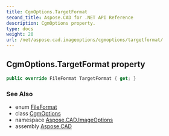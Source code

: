 ```yaml
---
title: CgmOptions.TargetFormat
second_title: Aspose.CAD for .NET API Reference
description: CgmOptions property. 
type: docs
weight: 20
url: /net/aspose.cad.imageoptions/cgmoptions/targetformat/
---
```

## CgmOptions.TargetFormat property

```csharp
public override FileFormat TargetFormat { get; }
```

### See Also

* enum [FileFormat](../../../aspose.cad/fileformat/)
* class [CgmOptions](../)
* namespace [Aspose.CAD.ImageOptions](../../cgmoptions/)
* assembly [Aspose.CAD](../../../)


